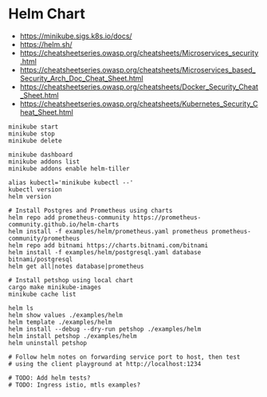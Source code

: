 # Helm Chart

-   <https://minikube.sigs.k8s.io/docs/>
-   <https://helm.sh/>
-   <https://cheatsheetseries.owasp.org/cheatsheets/Microservices_security.html>
-   <https://cheatsheetseries.owasp.org/cheatsheets/Microservices_based_Security_Arch_Doc_Cheat_Sheet.html>
-   <https://cheatsheetseries.owasp.org/cheatsheets/Docker_Security_Cheat_Sheet.html>
-   <https://cheatsheetseries.owasp.org/cheatsheets/Kubernetes_Security_Cheat_Sheet.html>

```shell
minikube start
minikube stop
minikube delete

minikube dashboard
minikube addons list
minikube addons enable helm-tiller

alias kubectl='minikube kubectl --'
kubectl version
helm version

# Install Postgres and Prometheus using charts
helm repo add prometheus-community https://prometheus-community.github.io/helm-charts
helm install -f examples/helm/prometheus.yaml prometheus prometheus-community/prometheus
helm repo add bitnami https://charts.bitnami.com/bitnami
helm install -f examples/helm/postgresql.yaml database bitnami/postgresql
helm get all|notes database|prometheus

# Install petshop using local chart
cargo make minikube-images
minikube cache list

helm ls
helm show values ./examples/helm
helm template ./examples/helm
helm install --debug --dry-run petshop ./examples/helm
helm install petshop ./examples/helm
helm uninstall petshop

# Follow helm notes on forwarding service port to host, then test
# using the client playground at http://localhost:1234

# TODO: Add helm tests?
# TODO: Ingress istio, mtls examples?
```
